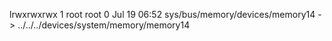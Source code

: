 lrwxrwxrwx 1 root root 0 Jul 19 06:52 sys/bus/memory/devices/memory14 -> ../../../devices/system/memory/memory14
